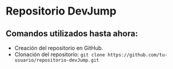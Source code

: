 # Repositorio DevJump

## Comandos utilizados hasta ahora:

- Creación del repositorio en GitHub.
- Clonación del repositorio: `git clone https://github.com/tu-usuario/repositorio-devJump.git`